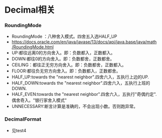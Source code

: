 #   Decimal相关
### RoundingMode
* RoundingMode ：八种舍入模式。四舍五入选HALF_UP
* https://docs.oracle.com/en/java/javase/13/docs/api/java.base/java/math/RoundingMode.html
* UP:都往远离0的方向舍入。即：负数都入，正数都入。
* DOWN:都往0的方向舍入。即：负数都舍，正数都舍。
* CEILING：都往正无穷方向舍入。即：负数都舍，正数都入。
* FLOOR:都往负无穷方向舍入。即：负数都入，正数都舍。
* HALF_UP:towards the "nearest neighbor".四舍六入，五执行上边的UP.
* HALF_DOWN:towards the "nearest neighbor".四舍六入，五执行上班的DOWN.
* HALF_EVEN:towards the "nearest neighbor".四舍六入，五执行"奇偶约定".偶舍奇入。"银行家舍入模式"
* UNNECESSARY:断言计算是准确的，不会出现小数。否则跑异常。
 ### DecimalFormat
* 见test4 
